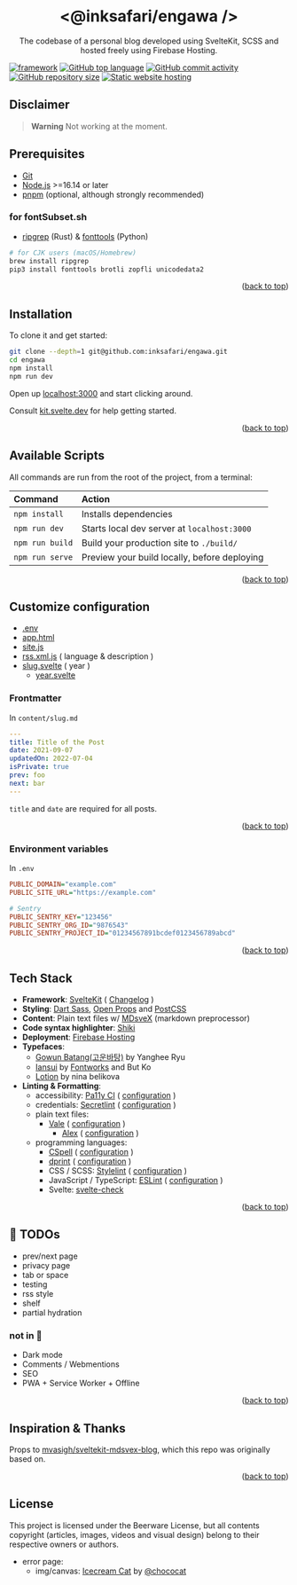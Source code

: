 <div align="center">
	<h1 align="center">
		&#60;@inksafari/engawa  &#47;&#62;
	</h1>
	<p align="center">
		The codebase of a personal blog developed using SvelteKit, SCSS and hosted freely using Firebase Hosting.
		<!--
		Available rendered at https://example.com.
		<br />
		<br />
		<a href="https://example.com">View Demo</a>
		·
		<a href="https://github.com/inksafari/engawa/issues">Report Bug</a>
		·
		-->
	</p>
</div>

[![framework][framework-badge]][svelte-url]
[![GitHub top language][lang-badge]][repo-url]
[![GitHub commit activity][activity-badge]][activity]
[![GitHub repository size][size-badge]][repo-url]
[![Static website hosting][hosting-badge]][hosting-url]

## Disclaimer

> **Warning**
> Not working at the moment.

## Prerequisites

- [Git](https://git-scm.com/)
- [Node.js](https://nodejs.org) >=16.14 or later
- [pnpm](https://pnpm.io/) (optional, although strongly recommended)

### for fontSubset.sh

- [ripgrep](https://github.com/BurntSushi/ripgrep) (Rust) & [fonttools](https://github.com/fonttools/fonttools) (Python)

```sh
# for CJK users (macOS/Homebrew)
brew install ripgrep
pip3 install fonttools brotli zopfli unicodedata2
```

<p align="right">(<a href="#top">back to top</a>)</p>

## Installation

To clone it and get started:

```sh
git clone --depth=1 git@github.com:inksafari/engawa.git
cd engawa
npm install
npm run dev
```

Open up [localhost:3000](http://localhost:3000) and start clicking around.

Consult [kit.svelte.dev][svelte-url] for help getting started.

<p align="right">(<a href="#top">back to top</a>)</p>

## Available Scripts

All commands are run from the root of the project, from a terminal:

| Command         | Action                                       |
| :-------------- | :------------------------------------------- |
| `npm install`   | Installs dependencies                        |
| `npm run dev`   | Starts local dev server at `localhost:3000`  |
| `npm run build` | Build your production site to `./build/`     |
| `npm run serve` | Preview your build locally, before deploying |

<p align="right">(<a href="#top">back to top</a>)</p>

## Customize configuration

- [.env](sample.env)
- [app.html](src/app.html)
- [site.js](src/lib/site.js)
- [rss.xml.js](src/routes/rss.xml/%2Bserver.js) ( language & description )
- [slug.svelte](src/routes/%5Bslug%5D/%2Bpage.svelte) ( year )
  - [year.svelte](src/lib/components/year.svelte)

### Frontmatter

In `content/slug.md`

```yaml
---
title: Title of the Post
date: 2021-09-07
updatedOn: 2022-07-04
isPrivate: true
prev: foo
next: bar
---
```

`title` and `date` are required for all posts.

<p align="right">(<a href="#top">back to top</a>)</p>

### Environment variables

In `.env`

```ini
PUBLIC_DOMAIN="example.com"
PUBLIC_SITE_URL="https://example.com"

# Sentry
PUBLIC_SENTRY_KEY="123456"
PUBLIC_SENTRY_ORG_ID="9876543"
PUBLIC_SENTRY_PROJECT_ID="01234567891bcdef0123456789abcd"
```

<p align="right">(<a href="#top">back to top</a>)</p>

## Tech Stack

- **Framework**: [SvelteKit][svelte-url] ( [Changelog][SvelteKit-Changelog-url] )
- **Styling**: [Dart Sass](https://sass-lang.com/), [Open Props](https://open-props.style/) and [PostCSS](https://postcss.org/)
- **Content**: Plain text files w/ [MDsveX](https://mdsvex.pngwn.io/docs) (markdown preprocessor)
- **Code syntax highlighter**: [Shiki](https://shikijs.github.io/twoslash/)
- **Deployment**: [Firebase Hosting][hosting-url]
- **Typefaces**:
  - [Gowun Batang(고운바탕)](https://github.com/yangheeryu/Gowun-Batang) by Yanghee Ryu
  - [Iansui](https://github.com/ButTaiwan/iansui) by [Fontworks](https://github.com/fontworks-fonts/Klee) and But Ko
  - [Lotion](https://font.nina.coffee/) by nina belikova
- **Linting & Formatting**:
  - accessibility: [Pa11y CI](https://github.com/pa11y/pa11y-ci) ( [configuration](config/pa11y.json) )
  - credentials: [Secretlint](https://github.com/secretlint/secretlint) ( [configuration](.secretlintrc.js) )
  - plain text files:
    - [Vale](https://vale.sh/) ( [configuration](.vale.ini) )
      - [Alex](https://github.com/get-alex/alex) ( [configuration](.alexrc.yml) )
  - programming languages:
    - [CSpell](https://cspell.org/) ( [configuration](cspell.json) )
    - [dprint](https://dprint.dev/) ( [configuration](config/dprint.json) )
    - CSS / SCSS: [Stylelint](https://stylelint.io/) ( [configuration](config/stylelint.config.cjs) )
    - JavaScript / TypeScript: [ESLint](https://eslint.org/) ( [configuration](.eslintrc.cjs) )
    - Svelte: [svelte-check](https://www.npmjs.com/package/svelte-check)

<!-- codespell -->

<p align="right">(<a href="#top">back to top</a>)</p>

## 📌 TODOs

- prev/next page
- privacy page
- tab or space
- testing
- rss style
- shelf
- partial hydration

### not in 📝

- Dark mode
- Comments / Webmentions
- SEO
- PWA + Service Worker + Offline

<p align="right">(<a href="#top">back to top</a>)</p>

## Inspiration & Thanks

Props to [mvasigh/sveltekit-mdsvex-blog](https://github.com/mvasigh/sveltekit-mdsvex-blog), which this repo was originally based on.

<p align="right">(<a href="#top">back to top</a>)</p>

## License

This project is licensed under the Beerware License, but all contents copyright (articles, images, videos and visual design) belong to their respective owners or authors.

- error page:
  - img/canvas: [Icecream Cat](https://rive.app/community/2336-4633-icecream-cat/) by [@chococat](https://rive.app/chococat/)

<!-- MARKDOWN LINKS & IMAGES -->
[framework-badge]: https://img.shields.io/badge/framework-SvelteKit-orange.svg?style=for-the-badge&logo=svelte&labelColor=111b27&logoColor=white
[svelte-url]: https://kit.svelte.dev
[SvelteKit-Changelog-url]: https://github.com/sveltejs/kit#packages
[activity-badge]: https://img.shields.io/github/commit-activity/m/inksafari/engawa.svg?style=for-the-badge&logo=github&labelColor=111b27&color=%2300a8ff
[activity]: https://github.com/inksafari/engawa/graphs/commit-activity
[last-commit-badge]: https://img.shields.io/github/last-commit/inksafari/engawa/main.svg?style=for-the-badge&logo=github&labelColor=111b27
[size-badge]: https://img.shields.io/github/repo-size/inksafari/engawa.svg?style=for-the-badge&logo=files&labelColor=111b27&logoColor=white&color=ff69b4
[repo-url]: https://github.com/inksafari/engawa
[repo-issues]: https://github.com/inksafari/engawa/issues
[repo-owner]: https://twitter.com/inksafari
[lang-badge]: https://img.shields.io/github/languages/top/inksafari/engawa.svg?style=for-the-badge&logo=javascript&labelColor=111b27&color=8372f3
[tloc-badge]: https://tokei.rs/b1/github/inksafari/engawa
[hosting-badge]: https://img.shields.io/badge/Cloud-Firebase_Hosting-informational?style=for-the-badge&logo=firebase&labelColor=111b27&logoColor=white&color=ffcb2b
[hosting-url]: https://firebase.google.com/

<!--
&logoColor=ff3860 ff859d

Unit Testing with [Vitest], E2E Testing with [Playwright] on GitHub Actions

[Vitest]: https://vitest.dev/
[Playwright]: https://playwright.dev/

https://img.shields.io/badge/DEMO-example.com-informational?style=for-the-badge&logo=firebase&labelColor=111b27&logoColor=ffcb2b&color=d0dae7

## Have an idea? Notice a bug?
We'd love to hear your feedback! Feel free to log an issue on our [GitHub issues page][repo-issues]. If your question is more personal, [our Twitter DMs][repo-owner] are always open as well.
-->
